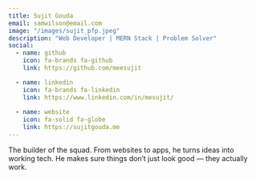 ```yaml
---
title: Sujit Gouda
email: samwilson@email.com
image: "/images/sujit_pfp.jpeg"
description: "Web Developer | MERN Stack | Problem Solver"
social:
  - name: github
    icon: fa-brands fa-github
    link: https://github.com/meesujit

  - name: linkedin
    icon: fa-brands fa-linkedin
    link: https://www.linkedin.com/in/mesujit/
  
  - name: website
    icon: fa-solid fa-globe
    link: https://sujitgouda.me
---
```

The builder of the squad. From websites to apps, he turns ideas into working tech. He makes sure things don’t just look good — they actually work.
